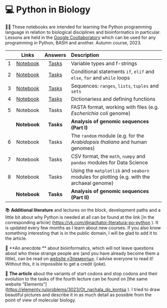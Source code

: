 # 💻 Python in Biology 

👨‍💻 These notebooks are intended for learning the Python programming language in relation to biological disciplines and bioinformatics in particular. Lessons are held in the [Google Coollaboratory](https://colab.research.google.com/) which can be used for any programming in Python, BASH and another. Autumn course, 2023.

|  | Links | Answers | Description | 
| :------: | :------: | :------: | :------ | 
| 1 | [Notebook](https://colab.research.google.com/drive/1hsL3ToeTnudcmI5K0SczRa7IUULYegKr?usp=sharing) | [Tasks](https://colab.research.google.com/drive/1L0Pk4RzXTYBIQIS1TJ-ygOc_rspHYfrs?usp=sharing) | Variable types and f-strings | 
| 2 | [Notebook](https://colab.research.google.com/drive/134q5zESk7hPb9hvpwgG8mxiKYvtXYRZv?usp=sharing) | [Tasks](https://colab.research.google.com/drive/1xF-PqdUFYvpLsUI646YiDYybAwD4Y_0d?usp=sharing) | Conditional statements `if`, `elif` and `else`, `for` and `while` loops | 
| 3 | [Notebook](https://colab.research.google.com/drive/13y1J3-1HQUpRnXi3KdJ-C-WzoOfD3GYk?usp=sharing) | [Tasks](https://colab.research.google.com/drive/1Prm65Egy33HK68mxs9UFDcIGD86K4efx?usp=sharing) | Sequences: `ranges`, `lists`, `tuples` and `sets` |
| 4 | [Notebook](https://colab.research.google.com/drive/16j9r72PWu-BgbXwe_bMZ_QZwXneR_zNd?usp=sharing) | [Tasks](https://colab.research.google.com/drive/18RDZ4svQsspZExpG9AUJVAOftSNxy79D?usp=sharing) | Dictionariess and defining functions | 
| 5 | Notebook | Tasks | FASTA format, working with files (e.g. _Escherichia coli_ genome) | 
|  | **Notebook** | **Tasks** | **Analysis of genomic sequences (Part I)** | 
| 6 | Notebook | Tasks | The `random` module (e.g. for the _Arabidopsis thaliana_ and human genomes) | 
| 7 | Notebook | Tasks | CSV format, the `math`, `numpy` and `pandas` modules for Data Science | 
| 8 | Notebook | Tasks | Using the `matplotlib` and `seaborn` modules for plotting (e.g. with the archaeal genome) | 
|  | **Notebook** | **Tasks** | **Analysis of genomic sequences (Part II)** | 

📚 **Additional literature** and lectures on the block, development paths and a little bit about why Python is needed at all can be found at the link [in the corresponding article] (https://vk.com/@nachatoi-literatura-po-python ). It is updated every few months as I learn about new courses. If you also know something interesting that is in the public domain, I will be glad to add it to the article. 

🫠 **An anecdote ** about bioinformatics, which will not leave questions about who these strange people are (and you have already become them a little), can be read on [website «Элементы»](https://elementy.ru/nauchno-populyarnaya_biblioteka/432183/Bioinformatiki_proiskhozhdenie_i_zhiznennyy_tsikl). I advise everyone to read it! Without this, it is impossible to get a credit (joke). 

📑 **The article** about the variants of start codons and stop codons and their evolution to the tasks of the fourth lecture can be found on [the same website "Elements"] (https://elementy.ru/problems/3023/Ot_nachala_do_kontsa ). I tried to draw beautiful pictures and describe it in as much detail as possible from the point of view of molecular biology.
